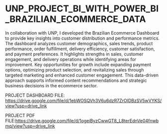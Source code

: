 # UNP_PROJECT_BI_WITH_POWER_BI_BRAZILIAN_ECOMMERCE_DATA
In collaboration with UNP, I developed the Brazilian Ecommerce Dashboard to provide key insights into customer distribution and performance metrics. The dashboard analyzes customer demographics, sales trends, product performance, order fulfillment, delivery efficiency, customer satisfaction, and payment preferences. It highlights strengths in sales, customer engagement, and delivery operations while identifying areas for improvement. Key opportunities for growth include expanding payment options, optimizing product selection, and revitalizing sales through targeted marketing and enhanced customer engagement. This data-driven approach supports informed content recommendations and strategic business decisions in the ecommerce sector.

PROJECT DASHBOARD FILE: https://drive.google.com/file/d/1ebWOSQVh3V6u6dzR7ZrOIDBzSV5wVYKS/view?usp=drive_link

PROJECT PDF FILE:https://drive.google.com/file/d/1ogeiByzCwwGT8_L8terEdnVe04fnwbmq/view?usp=drive_link
